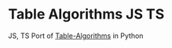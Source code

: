 # Table Algorithms JS TS
JS, TS Port of [Table-Algorithms](https://github.com/Pomidorka1234/Table-Efficiency) in Python
